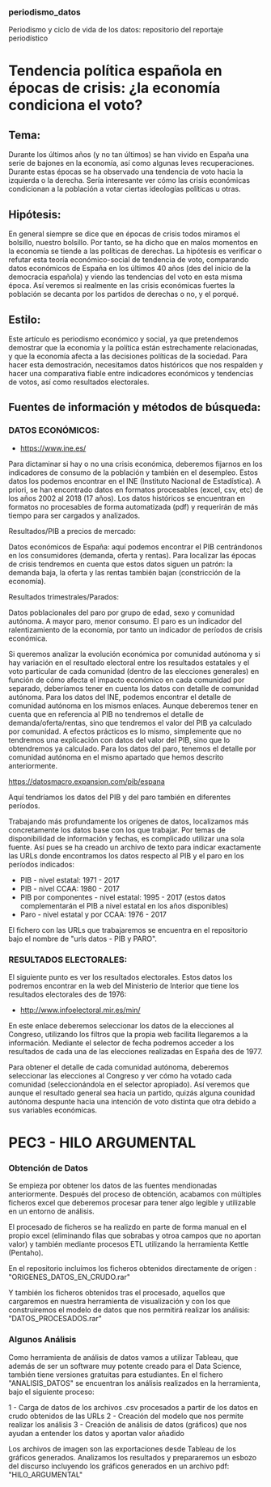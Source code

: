 ### periodismo_datos
Periodismo y ciclo de vida de los datos: repositorio del reportaje periodístico

# Tendencia política española en épocas de crisis: ¿la economía condiciona el voto?

## Tema:

Durante los últimos años (y no tan últimos) se han vivido en España una serie de bajones en la economía, así como algunas leves recuperaciones. Durante estas épocas se ha observado una tendencia de voto hacia la izquierda o la derecha. Sería interesante ver cómo las crisis económicas condicionan a la población a votar ciertas ideologías políticas u otras. 


## Hipótesis:

En general siempre se dice que en épocas de crisis todos miramos el bolsillo, nuestro bolsillo. Por tanto, se ha dicho que en malos momentos en la economía se tiende a las políticas de derechas. La hipótesis es verificar o refutar esta teoría económico-social de tendencia de voto, comparando datos económicos de España en los últimos 40 años (des del inicio de la democracia española) y viendo las tendencias del voto en esta misma época. 
Así veremos si realmente en las crisis económicas fuertes la población se decanta por los partidos de derechas o no, y el porqué.


## Estilo:

Este artículo es periodismo económico y social, ya que pretendemos demostrar que la economía y la política están estrechamente relacionadas, y que la economía afecta a las decisiones políticas de la sociedad. Para hacer esta demostración, necesitamos datos históricos que nos respalden y hacer una comparativa fiable entre indicadores económicos y tendencias de votos, así como resultados electorales. 

 
## Fuentes de información y métodos de búsqueda:

### DATOS ECONÓMICOS:


- https://www.ine.es/

Para dictaminar si hay o no una crisis económica, deberemos fijarnos en los indicadores de consumo de la población y también en el desempleo. Estos datos los podemos encontrar en el INE (Instituto Nacional de Estadística). 
A priori, se han encontrado datos en formatos procesables (excel, csv, etc) de los años 2002 al 2018 (17 años). Los datos históricos se encuentran en formatos no procesables de forma automatizada (pdf) y requerirán de más tiempo para ser cargados y analizados.


Resultados/PIB a precios de mercado:

Datos económicos de España: aquí podemos encontrar el PIB centrándonos en los consumidores (demanda, oferta y rentas). 
Para localizar las épocas de crisis tendremos en cuenta que estos datos siguen un patrón: la demanda baja, la oferta y las rentas también bajan (constricción de la economía).


Resultados trimestrales/Parados:

Datos poblacionales del paro por grupo de edad, sexo y comunidad autónoma. A mayor paro, menor consumo. El paro es un indicador del ralentizamiento de la economía, por tanto un indicador de períodos de crisis económica.


Si queremos analizar la evolución económica por comunidad autónoma y si hay variación en el resultado electoral entre los resultados estatales y el voto particular de cada comunidad (dentro de las elecciones generales) en función de cómo afecta el impacto económico en cada comunidad por separado, deberíamos tener en cuenta los datos con detalle de comunidad autónoma.
Para los datos del INE, podemos encontrar el detalle de comunidad autónoma en los mismos enlaces. Aunque deberemos tener en cuenta que en referencia al PIB no tendremos el detalle de demanda/oferta/rentas, sino que tendremos el valor del PIB ya calculado por comunidad. A efectos prácticos es lo mismo, simplemente que no tendremos una explicación con datos del valor del PIB, sino que lo obtendremos ya calculado. 
Para los datos del paro, tenemos el detalle por comunidad autónoma en el mismo apartado que hemos descrito anteriormente.


https://datosmacro.expansion.com/pib/espana

Aquí tendríamos los datos del PIB y del paro también en diferentes períodos. 

Trabajando más profundamente los orígenes de datos, localizamos más concretamente los datos base con los que trabajar. Por temas de disponibilidad de información y fechas, es complicado utilizar una sola fuente. Así pues se ha creado un archivo de texto para indicar exactamente las URLs donde encontramos los datos respecto al PIB y el paro en los períodos indicados:

- PIB - nivel estatal: 1971 - 2017
- PIB - nivel CCAA: 1980 - 2017
- PIB por componentes - nivel estatal: 1995 - 2017 (estos datos complementarán el PIB a nivel estatal en los años disponibles)
- Paro - nivel estatal y por CCAA: 1976 - 2017

El fichero con las URLs que trabajaremos se encuentra en el repositorio bajo el nombre de "urls datos - PIB y PARO".


### RESULTADOS ELECTORALES:

El siguiente punto es ver los resultados electorales. Estos datos los podremos encontrar en la web del Ministerio de Interior que tiene los resultados electorales des de 1976:

- http://www.infoelectoral.mir.es/min/

En este enlace deberemos seleccionar los datos de la elecciones al Congreso, utilizando los filtros que la propia web facilita llegaremos a la información. Mediante el selector de fecha podremos acceder a los resultados de cada una de las elecciones realizadas en España des de 1977.

Para obtener el detalle de cada comunidad autónoma, deberemos seleccionar las elecciones al Congreso y ver cómo ha votado cada comunidad (seleccionándola en el selector apropiado). Así veremos que aunque el resultado general sea hacia un partido, quizás alguna counidad autónoma despunte hacia una intención de voto distinta que otra debido a sus variables económicas. 



# PEC3 - HILO ARGUMENTAL


### Obtención de Datos

Se empieza por obtener los datos de las fuentes mendionadas anteriormente. Después del proceso de obtención, acabamos con múltiples ficheros excel que deberemos procesar para tener algo legible y utilizable en un entorno de análisis.

El procesado de ficheros se ha realizdo en parte de forma manual en el propio excel (eliminando filas que sobrabas y otroa campos que no aportan valor) y también mediante procesos ETL utilizando la herramienta Kettle (Pentaho).

En el repositorio incluímos los ficheros obtenidos directamente de orígen : "ORIGENES_DATOS_EN_CRUDO.rar"

Y también los ficheros obtenidos tras el procesado, aquellos que cargaremos en nuestra herramienta de visualización y con los que construiremos el modelo de datos que nos permitirá realizar los análisis: "DATOS_PROCESADOS.rar"


### Algunos Análisis

Como herramienta de análisis de datos vamos a utilizar Tableau, que además de ser un software muy potente creado para el Data Science, también tiene versiones gratuitas para estudiantes. En el fichero "ANALISIS_DATOS" se encuentran los análisis realizados en la herramienta, bajo el siguiente proceso:

1 - Carga de datos de los archivos .csv procesados a partir de los datos en crudo obtenidos de las URLs
2 - Creación del modelo que nos permite realizar los análisis 
3 - Creación de análisis de datos (gráficos) que nos ayudan a entender los datos y aportan valor añadido

Los archivos de imagen son las exportaciones desde Tableau de los gráficos generados. Analizamos los resultados y prepararemos un esbozo del discurso incluyendo los gráficos generados en un archivo pdf: "HILO_ARGUMENTAL"




